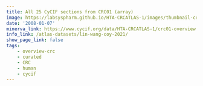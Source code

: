 ```yaml
---
title: All 25 CyCIF sections from CRC01 (array)
image: https://labsyspharm.github.io/HTA-CRCATLAS-1/images/thumbnail-crc01-overview.jpg
date: '2008-01-07'
minerva_link: https://www.cycif.org/data/HTA-CRCATLAS-1/crc01-overview
info_link: /atlas-datasets/lin-wang-coy-2021/
show_page_link: false
tags:
    - overview-crc
    - curated
    - CRC
    - human
    - cycif
---
```

